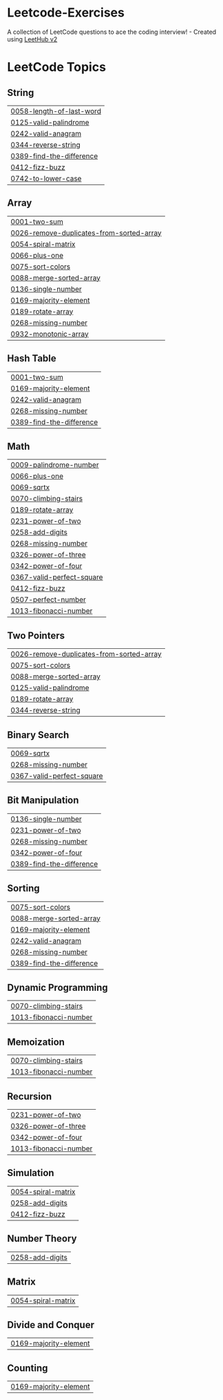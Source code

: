 # Leetcode-Exercises
A collection of LeetCode questions to ace the coding interview! - Created using [LeetHub v2](https://github.com/arunbhardwaj/LeetHub-2.0)

<!---LeetCode Topics Start-->
# LeetCode Topics
## String
|  |
| ------- |
| [0058-length-of-last-word](https://github.com/electraVee/Leetcode-Exercises/tree/master/0058-length-of-last-word) |
| [0125-valid-palindrome](https://github.com/electraVee/Leetcode-Exercises/tree/master/0125-valid-palindrome) |
| [0242-valid-anagram](https://github.com/electraVee/Leetcode-Exercises/tree/master/0242-valid-anagram) |
| [0344-reverse-string](https://github.com/electraVee/Leetcode-Exercises/tree/master/0344-reverse-string) |
| [0389-find-the-difference](https://github.com/electraVee/Leetcode-Exercises/tree/master/0389-find-the-difference) |
| [0412-fizz-buzz](https://github.com/electraVee/Leetcode-Exercises/tree/master/0412-fizz-buzz) |
| [0742-to-lower-case](https://github.com/electraVee/Leetcode-Exercises/tree/master/0742-to-lower-case) |
## Array
|  |
| ------- |
| [0001-two-sum](https://github.com/electraVee/Leetcode-Exercises/tree/master/0001-two-sum) |
| [0026-remove-duplicates-from-sorted-array](https://github.com/electraVee/Leetcode-Exercises/tree/master/0026-remove-duplicates-from-sorted-array) |
| [0054-spiral-matrix](https://github.com/electraVee/Leetcode-Exercises/tree/master/0054-spiral-matrix) |
| [0066-plus-one](https://github.com/electraVee/Leetcode-Exercises/tree/master/0066-plus-one) |
| [0075-sort-colors](https://github.com/electraVee/Leetcode-Exercises/tree/master/0075-sort-colors) |
| [0088-merge-sorted-array](https://github.com/electraVee/Leetcode-Exercises/tree/master/0088-merge-sorted-array) |
| [0136-single-number](https://github.com/electraVee/Leetcode-Exercises/tree/master/0136-single-number) |
| [0169-majority-element](https://github.com/electraVee/Leetcode-Exercises/tree/master/0169-majority-element) |
| [0189-rotate-array](https://github.com/electraVee/Leetcode-Exercises/tree/master/0189-rotate-array) |
| [0268-missing-number](https://github.com/electraVee/Leetcode-Exercises/tree/master/0268-missing-number) |
| [0932-monotonic-array](https://github.com/electraVee/Leetcode-Exercises/tree/master/0932-monotonic-array) |
## Hash Table
|  |
| ------- |
| [0001-two-sum](https://github.com/electraVee/Leetcode-Exercises/tree/master/0001-two-sum) |
| [0169-majority-element](https://github.com/electraVee/Leetcode-Exercises/tree/master/0169-majority-element) |
| [0242-valid-anagram](https://github.com/electraVee/Leetcode-Exercises/tree/master/0242-valid-anagram) |
| [0268-missing-number](https://github.com/electraVee/Leetcode-Exercises/tree/master/0268-missing-number) |
| [0389-find-the-difference](https://github.com/electraVee/Leetcode-Exercises/tree/master/0389-find-the-difference) |
## Math
|  |
| ------- |
| [0009-palindrome-number](https://github.com/electraVee/Leetcode-Exercises/tree/master/0009-palindrome-number) |
| [0066-plus-one](https://github.com/electraVee/Leetcode-Exercises/tree/master/0066-plus-one) |
| [0069-sqrtx](https://github.com/electraVee/Leetcode-Exercises/tree/master/0069-sqrtx) |
| [0070-climbing-stairs](https://github.com/electraVee/Leetcode-Exercises/tree/master/0070-climbing-stairs) |
| [0189-rotate-array](https://github.com/electraVee/Leetcode-Exercises/tree/master/0189-rotate-array) |
| [0231-power-of-two](https://github.com/electraVee/Leetcode-Exercises/tree/master/0231-power-of-two) |
| [0258-add-digits](https://github.com/electraVee/Leetcode-Exercises/tree/master/0258-add-digits) |
| [0268-missing-number](https://github.com/electraVee/Leetcode-Exercises/tree/master/0268-missing-number) |
| [0326-power-of-three](https://github.com/electraVee/Leetcode-Exercises/tree/master/0326-power-of-three) |
| [0342-power-of-four](https://github.com/electraVee/Leetcode-Exercises/tree/master/0342-power-of-four) |
| [0367-valid-perfect-square](https://github.com/electraVee/Leetcode-Exercises/tree/master/0367-valid-perfect-square) |
| [0412-fizz-buzz](https://github.com/electraVee/Leetcode-Exercises/tree/master/0412-fizz-buzz) |
| [0507-perfect-number](https://github.com/electraVee/Leetcode-Exercises/tree/master/0507-perfect-number) |
| [1013-fibonacci-number](https://github.com/electraVee/Leetcode-Exercises/tree/master/1013-fibonacci-number) |
## Two Pointers
|  |
| ------- |
| [0026-remove-duplicates-from-sorted-array](https://github.com/electraVee/Leetcode-Exercises/tree/master/0026-remove-duplicates-from-sorted-array) |
| [0075-sort-colors](https://github.com/electraVee/Leetcode-Exercises/tree/master/0075-sort-colors) |
| [0088-merge-sorted-array](https://github.com/electraVee/Leetcode-Exercises/tree/master/0088-merge-sorted-array) |
| [0125-valid-palindrome](https://github.com/electraVee/Leetcode-Exercises/tree/master/0125-valid-palindrome) |
| [0189-rotate-array](https://github.com/electraVee/Leetcode-Exercises/tree/master/0189-rotate-array) |
| [0344-reverse-string](https://github.com/electraVee/Leetcode-Exercises/tree/master/0344-reverse-string) |
## Binary Search
|  |
| ------- |
| [0069-sqrtx](https://github.com/electraVee/Leetcode-Exercises/tree/master/0069-sqrtx) |
| [0268-missing-number](https://github.com/electraVee/Leetcode-Exercises/tree/master/0268-missing-number) |
| [0367-valid-perfect-square](https://github.com/electraVee/Leetcode-Exercises/tree/master/0367-valid-perfect-square) |
## Bit Manipulation
|  |
| ------- |
| [0136-single-number](https://github.com/electraVee/Leetcode-Exercises/tree/master/0136-single-number) |
| [0231-power-of-two](https://github.com/electraVee/Leetcode-Exercises/tree/master/0231-power-of-two) |
| [0268-missing-number](https://github.com/electraVee/Leetcode-Exercises/tree/master/0268-missing-number) |
| [0342-power-of-four](https://github.com/electraVee/Leetcode-Exercises/tree/master/0342-power-of-four) |
| [0389-find-the-difference](https://github.com/electraVee/Leetcode-Exercises/tree/master/0389-find-the-difference) |
## Sorting
|  |
| ------- |
| [0075-sort-colors](https://github.com/electraVee/Leetcode-Exercises/tree/master/0075-sort-colors) |
| [0088-merge-sorted-array](https://github.com/electraVee/Leetcode-Exercises/tree/master/0088-merge-sorted-array) |
| [0169-majority-element](https://github.com/electraVee/Leetcode-Exercises/tree/master/0169-majority-element) |
| [0242-valid-anagram](https://github.com/electraVee/Leetcode-Exercises/tree/master/0242-valid-anagram) |
| [0268-missing-number](https://github.com/electraVee/Leetcode-Exercises/tree/master/0268-missing-number) |
| [0389-find-the-difference](https://github.com/electraVee/Leetcode-Exercises/tree/master/0389-find-the-difference) |
## Dynamic Programming
|  |
| ------- |
| [0070-climbing-stairs](https://github.com/electraVee/Leetcode-Exercises/tree/master/0070-climbing-stairs) |
| [1013-fibonacci-number](https://github.com/electraVee/Leetcode-Exercises/tree/master/1013-fibonacci-number) |
## Memoization
|  |
| ------- |
| [0070-climbing-stairs](https://github.com/electraVee/Leetcode-Exercises/tree/master/0070-climbing-stairs) |
| [1013-fibonacci-number](https://github.com/electraVee/Leetcode-Exercises/tree/master/1013-fibonacci-number) |
## Recursion
|  |
| ------- |
| [0231-power-of-two](https://github.com/electraVee/Leetcode-Exercises/tree/master/0231-power-of-two) |
| [0326-power-of-three](https://github.com/electraVee/Leetcode-Exercises/tree/master/0326-power-of-three) |
| [0342-power-of-four](https://github.com/electraVee/Leetcode-Exercises/tree/master/0342-power-of-four) |
| [1013-fibonacci-number](https://github.com/electraVee/Leetcode-Exercises/tree/master/1013-fibonacci-number) |
## Simulation
|  |
| ------- |
| [0054-spiral-matrix](https://github.com/electraVee/Leetcode-Exercises/tree/master/0054-spiral-matrix) |
| [0258-add-digits](https://github.com/electraVee/Leetcode-Exercises/tree/master/0258-add-digits) |
| [0412-fizz-buzz](https://github.com/electraVee/Leetcode-Exercises/tree/master/0412-fizz-buzz) |
## Number Theory
|  |
| ------- |
| [0258-add-digits](https://github.com/electraVee/Leetcode-Exercises/tree/master/0258-add-digits) |
## Matrix
|  |
| ------- |
| [0054-spiral-matrix](https://github.com/electraVee/Leetcode-Exercises/tree/master/0054-spiral-matrix) |
## Divide and Conquer
|  |
| ------- |
| [0169-majority-element](https://github.com/electraVee/Leetcode-Exercises/tree/master/0169-majority-element) |
## Counting
|  |
| ------- |
| [0169-majority-element](https://github.com/electraVee/Leetcode-Exercises/tree/master/0169-majority-element) |
<!---LeetCode Topics End-->